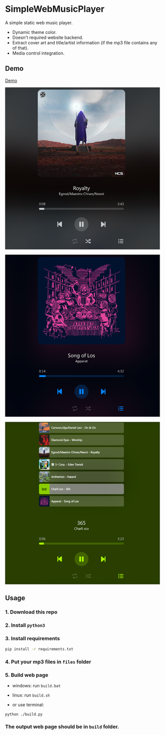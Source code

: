 # SimpleWebMusicPlayer

A simple static web music player.

- Dynamic theme color.
- Doesn't required website backend.
- Extract cover art and title/artist information (if the mp3 file contains any of that).
- Media control integration.

## Demo

[Demo](https://cf.derg.cc)

![](res/sample3.png)

![](res/sample1.png)

![](res/sample2.png)

## Usage

### 1. Download this repo

### 2. Install `python3`

### 3. Install requirements

```bash
pip install -r requirements.txt
```

### 4. Put your mp3 files in `files` folder

### 5. Build web page

- windows: run `build.bat`

- linux: run `build.sh`

- or use terminal:
```
python ./build.py
```


### The output web page should be in `build` folder.

